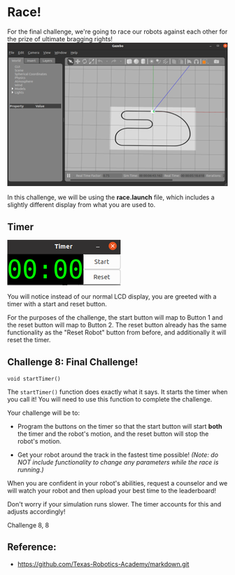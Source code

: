 # Race!
For the final challenge, we're going to race our robots against each other for the prize of ultimate bragging rights!
<img src="https://github.com/chuanqichen/XB100/blob/main/lab9/racetrack.PNG" width=600>

In this challenge, we will be using the **race.launch** file, which includes a slightly different display from what you are used to.

## Timer

![Timer](timer.png)

You will notice instead of our normal LCD display, you are greeted with a timer with a start and reset button.

For the purposes of the challenge, the start button will map to Button 1 and the reset button will map to Button 2. The reset button already has the same functionality as the "Reset Robot" button from before, and additionally it will reset the timer.

## Challenge 8: Final Challenge!

```
void startTimer()
```

The ```startTimer()``` function does exactly what it says. It starts the timer when you call it! You will need to use this function to complete the challenge.

Your challenge will be to:
- Program the buttons on the timer so that the start button will start **both** the timer and the robot's motion, and the reset button will stop the robot's motion.

- Get your robot around the track in the fastest time possible! *(Note: do NOT include functionality to change any parameters while the race is running.)*

When you are confident in your robot's abilities, request a counselor and we will watch your robot and then upload your best time to the leaderboard!

Don't worry if your simulation runs slower. The timer accounts for this and adjusts accordingly!

Challenge 8, 8

## Reference:
* https://github.com/Texas-Robotics-Academy/markdown.git
